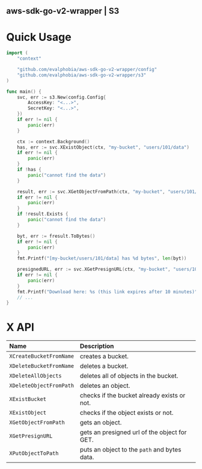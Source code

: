 aws-sdk-go-v2-wrapper | S3
----


# Quick Usage

```go
import (
	"context"

	"github.com/evalphobia/aws-sdk-go-v2-wrapper/config"
	"github.com/evalphobia/aws-sdk-go-v2-wrapper/s3"
)

func main() {
	svc, err := s3.New(config.Config{
		AccessKey: "<...>",
		SecretKey: "<...>",
	})
	if err != nil {
		panic(err)
	}

	ctx := context.Background()
	has, err := svc.XExistObject(ctx, "my-bucket", "users/101/data")
	if err != nil {
		panic(err)
	}
	if !has {
		panic("cannot find the data")
	}

	result, err := svc.XGetObjectFromPath(ctx, "my-bucket", "users/101/data")
	if err != nil {
		panic(err)
	}
	if !result.Exists {
		panic("cannot find the data")
	}

	byt, err := fresult.ToBytes()
	if err != nil {
		panic(err)
	}
	fmt.Printf("[my-bucket/users/101/data] has %d bytes", len(byt))

	presignedURL, err := svc.XGetPresignURL(ctx, "my-bucket", "users/101/data", 10 * time.Minute)
	if err != nil {
		panic(err)
	}
	fmt.Printf("Download here: %s (this link expires after 10 minutes)", presignedURL)
	// ...
}
```

# X API

| Name | Description |
|:--|:--|
| `XCreateBucketFromName` | creates a bucket. |
| `XDeleteBucketFromName` | deletes a bucket. |
| `XDeleteAllObjects` | deletes all of objects in the bucket. |
| `XDeleteObjectFromPath` | deletes an object. |
| `XExistBucket` | checks if the bucket already exists or not. |
| `XExistObject` | checks if the object exists or not. |
| `XGetObjectFromPath` | gets an object. |
| `XGetPresignURL` | gets an presigned url of the object for GET. |
| `XPutObjectToPath` | puts an object to the `path` and bytes data. |
